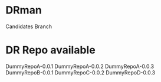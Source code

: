 # DRman
Candidates Branch

# DR Repo available 

DummyRepoA-0.0.1
DummyRepoA-0.0.2
DummyRepoA-0.0.3
DummyRepoB-0.0.1
DummyRepoC-0.0.2
DummyRepoD-0.0.3


